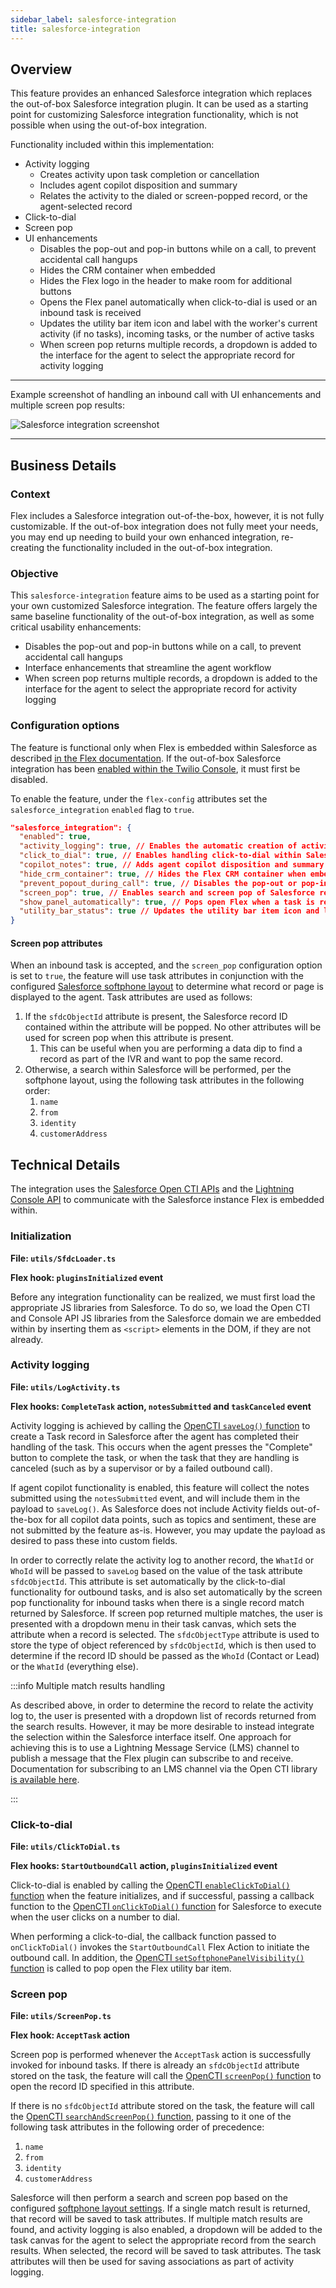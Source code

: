 ```yaml
---
sidebar_label: salesforce-integration
title: salesforce-integration
---
```


## Overview

This feature provides an enhanced Salesforce integration which replaces the out-of-box Salesforce integration plugin. It can be used as a starting point for customizing Salesforce integration functionality, which is not possible when using the out-of-box integration.

Functionality included within this implementation:
- Activity logging
  - Creates activity upon task completion or cancellation
  - Includes agent copilot disposition and summary
  - Relates the activity to the dialed or screen-popped record, or the agent-selected record
- Click-to-dial
- Screen pop
- UI enhancements
  - Disables the pop-out and pop-in buttons while on a call, to prevent accidental call hangups
  - Hides the CRM container when embedded
  - Hides the Flex logo in the header to make room for additional buttons
  - Opens the Flex panel automatically when click-to-dial is used or an inbound task is received
  - Updates the utility bar item icon and label with the worker's current activity (if no tasks), incoming tasks, or the number of active tasks
  - When screen pop returns multiple records, a dropdown is added to the interface for the agent to select the appropriate record for activity logging

---

Example screenshot of handling an inbound call with UI enhancements and multiple screen pop results:

![Salesforce integration screenshot](/img/features/salesforce-integration/salesforce-integration.png)

---

## Business Details

### Context

Flex includes a Salesforce integration out-of-the-box, however, it is not fully customizable. If the out-of-box integration does not fully meet your needs, you may end up needing to build your own enhanced integration, re-creating the functionality included in the out-of-box integration.

### Objective

This `salesforce-integration` feature aims to be used as a starting point for your own customized Salesforce integration. The feature offers largely the same baseline functionality of the out-of-box integration, as well as some critical usability enhancements:

- Disables the pop-out and pop-in buttons while on a call, to prevent accidental call hangups
- Interface enhancements that streamline the agent workflow
- When screen pop returns multiple records, a dropdown is added to the interface for the agent to select the appropriate record for activity logging

### Configuration options

The feature is functional only when Flex is embedded within Salesforce as described [in the Flex documentation](https://www.twilio.com/docs/flex/admin-guide/integrations/salesforce). If the out-of-box Salesforce integration has been [enabled within the Twilio Console](https://console.twilio.com/us1/develop/flex/settings/integrations/salesforce), it must first be disabled.

To enable the feature, under the `flex-config` attributes set the `salesforce_integration` `enabled` flag to `true`.

```json
"salesforce_integration": {
  "enabled": true,
  "activity_logging": true, // Enables the automatic creation of activity records when a task is completed or canceled
  "click_to_dial": true, // Enables handling click-to-dial within Salesforce
  "copilot_notes": true, // Adds agent copilot disposition and summary to activity records created by the feature
  "hide_crm_container": true, // Hides the Flex CRM container when embedded within Salesforce
  "prevent_popout_during_call": true, // Disables the pop-out or pop-in button while on a call, to prevent accidental hangups
  "screen_pop": true, // Enables search and screen pop of Salesforce records based on the inbound task attributes
  "show_panel_automatically": true, // Pops open Flex when a task is received or click-to-dial is performed
  "utility_bar_status": true // Updates the utility bar item icon and label with the current activity (if no tasks), incoming task, or number of active tasks
}
```

#### Screen pop attributes

When an inbound task is accepted, and the `screen_pop` configuration option is set to `true`, the feature will use task attributes in conjunction with the configured [Salesforce softphone layout](https://help.salesforce.com/s/articleView?id=service.cti_admin_phonelayouts.htm&type=5) to determine what record or page is displayed to the agent. Task attributes are used as follows:

1. If the `sfdcObjectId` attribute is present, the Salesforce record ID contained within the attribute will be popped. No other attributes will be used for screen pop when this attribute is present.
   1. This can be useful when you are performing a data dip to find a record as part of the IVR and want to pop the same record.
1. Otherwise, a search within Salesforce will be performed, per the softphone layout, using the following task attributes in the following order:
   1. `name`
   1. `from`
   1. `identity`
   1. `customerAddress`

## Technical Details

The integration uses the [Salesforce Open CTI APIs](https://developer.salesforce.com/docs/atlas.en-us.api_cti.meta/api_cti/sforce_api_cti_intro.htm) and the [Lightning Console API](https://developer.salesforce.com/docs/atlas.en-us.api_console.meta/api_console/sforce_api_console_js_getting_started.htm) to communicate with the Salesforce instance Flex is embedded within.

### Initialization

**File: `utils/SfdcLoader.ts`**

**Flex hook: `pluginsInitialized` event**

Before any integration functionality can be realized, we must first load the appropriate JS libraries from Salesforce. To do so, we load the Open CTI and Console API JS libraries from the Salesforce domain we are embedded within by inserting them as `<script>` elements in the DOM, if they are not already.

### Activity logging

**File: `utils/LogActivity.ts`**

**Flex hooks: `CompleteTask` action, `notesSubmitted` and `taskCanceled` event**

Activity logging is achieved by calling the [OpenCTI `saveLog()` function](https://developer.salesforce.com/docs/atlas.en-us.api_cti.meta/api_cti/sforce_api_cti_savelog_lex.htm) to create a Task record in Salesforce after the agent has completed their handling of the task. This occurs when the agent presses the "Complete" button to complete the task, or when the task that they are handling is canceled (such as by a supervisor or by a failed outbound call).

If agent copilot functionality is enabled, this feature will collect the notes submitted using the `notesSubmitted` event, and will include them in the payload to `saveLog()`. As Salesforce does not include Activity fields out-of-the-box for all copilot data points, such as topics and sentiment, these are not submitted by the feature as-is. However, you may update the payload as desired to pass these into custom fields.

In order to correctly relate the activity log to another record, the `WhatId` or `WhoId` will be passed to `saveLog` based on the value of the task attribute `sfdcObjectId`. This attribute is set automatically by the click-to-dial functionality for outbound tasks, and is also set automatically by the screen pop functionality for inbound tasks when there is a single record match returned by Salesforce. If screen pop returned multiple matches, the user is presented with a dropdown menu in their task canvas, which sets the attribute when a record is selected. The `sfdcObjectType` attribute is used to store the type of object referenced by `sfdcObjectId`, which is then used to determine if the record ID should be passed as the `WhoId` (Contact or Lead) or the `WhatId` (everything else).

:::info Multiple match results handling

As described above, in order to determine the record to relate the activity log to, the user is presented with a dropdown list of records returned from the search results. However, it may be more desirable to instead integrate the selection within the Salesforce interface itself. One approach for achieving this is to use a Lightning Message Service (LMS) channel to publish a message that the Flex plugin can subscribe to and receive. Documentation for subscribing to an LMS channel via the Open CTI library [is available here](https://developer.salesforce.com/docs/atlas.en-us.api_cti.meta/api_cti/sforce_api_cti_methods_lms.htm).

:::

### Click-to-dial

**File: `utils/ClickToDial.ts`**

**Flex hooks: `StartOutboundCall` action, `pluginsInitialized` event**

Click-to-dial is enabled by calling the [OpenCTI `enableClickToDial()` function](https://developer.salesforce.com/docs/atlas.en-us.api_cti.meta/api_cti/sforce_api_cti_enableclicktodial_lex.htm) when the feature initializes, and if successful, passing a callback function to the [OpenCTI `onClickToDial()` function](https://developer.salesforce.com/docs/atlas.en-us.api_cti.meta/api_cti/sforce_api_cti_onclicktodial_lex.htm) for Salesforce to execute when the user clicks on a number to dial.

When performing a click-to-dial, the callback function passed to `onClickToDial()` invokes the `StartOutboundCall` Flex Action to initiate the outbound call. In addition, the [OpenCTI `setSoftphonePanelVisibility()` function](https://developer.salesforce.com/docs/atlas.en-us.api_cti.meta/api_cti/sforce_api_cti_setsoftphonepanelvisibility_lex.htm) is called to pop open the Flex utility bar item.

### Screen pop

**File: `utils/ScreenPop.ts`**

**Flex hook: `AcceptTask` action**

Screen pop is performed whenever the `AcceptTask` action is successfully invoked for inbound tasks. If there is already an `sfdcObjectId` attribute stored on the task, the feature will call the [OpenCTI `screenPop()` function](https://developer.salesforce.com/docs/atlas.en-us.api_cti.meta/api_cti/sforce_api_cti_screenpop_lex.htm) to open the record ID specified in this attribute.

If there is no `sfdcObjectId` attribute stored on the task, the feature will call the [OpenCTI `searchAndScreenPop()` function](https://developer.salesforce.com/docs/atlas.en-us.api_cti.meta/api_cti/sforce_api_cti_searchandscreenpop_lex.htm), passing to it one of the following task attributes in the following order of precedence:

1. `name`
1. `from`
1. `identity`
1. `customerAddress`

Salesforce will then perform a search and screen pop based on the configured [softphone layout settings](https://help.salesforce.com/s/articleView?id=service.cti_admin_phonelayouts.htm&type=5). If a single match result is returned, that record will be saved to task attributes. If multiple match results are found, and activity logging is also enabled, a dropdown will be added to the task canvas for the agent to select the appropriate record from the search results. When selected, the record will be saved to task attributes. The task attributes will then be used for saving associations as part of activity logging.